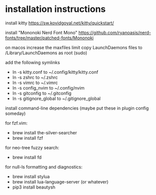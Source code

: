 # installation instructions

install kitty
https://sw.kovidgoyal.net/kitty/quickstart/

install "Mononoki Nerd Font Mono"
https://github.com/ryanoasis/nerd-fonts/tree/master/patched-fonts/Mononoki

on macos increase the maxfiles limit
copy LaunchDaemons files to /Library/LaunchDaemons as root (sudo)

add the following symlinks
- ln -s kitty.conf to ~/.config/kitty/kitty.conf
- ln -s zshrc to ~/.zshrc
- ln -s vimrc to ~/.vimrc
- ln -s config_nvim to ~/.config/nvim
- ln -s gitconfig to ~/.gitconfig
- ln -s gitignore_global to ~/.gitignore_global

install command-line dependencies (maybe put these in plugin config someday)

for fzf.vim:
- brew install the-silver-searcher
- brew install fzf

for neo-tree fuzzy search:
- brew install fd

for null-ls formatting and diagnostics:
- brew install stylua
- brew install lua-language-server (or whatever)
- pip3 install beautysh

